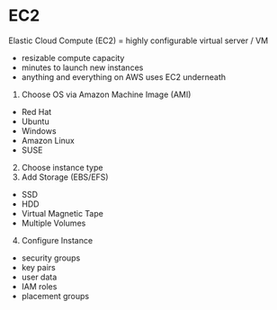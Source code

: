 # EC2

Elastic Cloud Compute (EC2) = highly configurable virtual server / VM

- resizable compute capacity
- minutes to launch new instances
- anything and everything on AWS uses EC2 underneath

1. Choose OS via Amazon Machine Image (AMI)

- Red Hat
- Ubuntu
- Windows
- Amazon Linux
- SUSE

2. Choose instance type
3. Add Storage (EBS/EFS)

- SSD
- HDD
- Virtual Magnetic Tape
- Multiple Volumes

4. Configure Instance

- security groups
- key pairs
- user data
- IAM roles
- placement groups
